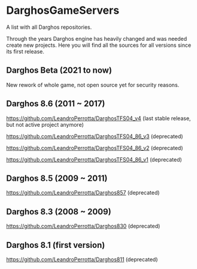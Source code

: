 # DarghosGameServers
A list with all Darghos repositories.

Through the years Darghos engine has heavily changed and was needed create new projects. Here you will find all the sources for all versions since its first release.

## Darghos Beta (2021 to now)
New rework of whole game, not open source yet for security reasons.

## Darghos 8.6 (2011 ~ 2017)
https://github.com/LeandroPerrotta/DarghosTFS04_v4 (last stable release, but not active project anymore)

https://github.com/LeandroPerrotta/DarghosTFS04_86_v3 (deprecated)

https://github.com/LeandroPerrotta/DarghosTFS04_86_v2 (deprecated)

https://github.com/LeandroPerrotta/DarghosTFS04_86_v1 (deprecated)

## Darghos 8.5 (2009 ~ 2011)
https://github.com/LeandroPerrotta/Darghos857 (deprecated)

## Darghos 8.3 (2008 ~ 2009)
https://github.com/LeandroPerrotta/Darghos830 (deprecated)

## Darghos 8.1 (first version)
https://github.com/LeandroPerrotta/Darghos811 (deprecated)
